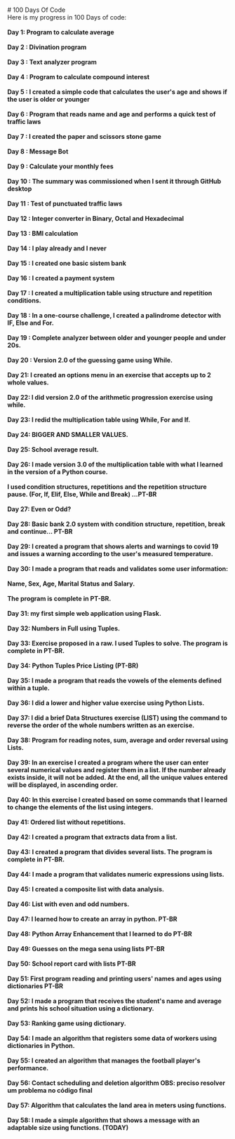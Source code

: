 <br># 100 Days Of Code
<br>Here is my progress in 100 Days of code:</br>
<br><b>Day 1: Program to calculate average</br>
<br>Day 2 : Divination program</br>
<br>Day 3 : Text analyzer program</br>
<br>Day 4 : Program to calculate compound interest</br>
<br>Day 5 : I created a simple code that calculates the user's age and shows if the user is older or younger</br>
<br>Day 6 : Program that reads name and age and performs a quick test of traffic laws</br> 
<br>Day 7 : I created the paper and scissors stone game</br> 
<br>Day 8 : Message Bot</br> 
<br>Day 9 : Calculate your monthly fees</br> 
<br>Day 10 : The summary was commissioned when I sent it through GitHub desktop</br> 
<br>Day 11 : Test of punctuated traffic laws</br> 
<br>Day 12 : Integer converter in Binary, Octal and Hexadecimal </br>
<br> Day 13 : BMI calculation</br>
<br> Day 14 : I play already and I never </br>
<br> Day 15 : I created one basic sistem bank</br>
<br> Day 16 : I created a payment system</br>
<br> Day 17 : I created a multiplication table using structure and repetition conditions.</br>
<br> Day 18 : In a one-course challenge, I created a palindrome detector with IF, Else and For.</br>
<br> Day 19 : Complete analyzer between older and younger people and under 20s.</br>
<br> Day 20 : Version 2.0 of the guessing game using While.</br>
<br> Day 21: I created an options menu in an exercise that accepts up to 2 whole values.</br>
<br> Day 22: I did version 2.0 of the arithmetic progression exercise using while.</br>
<br> Day 23: I redid the multiplication table using While, For and If.</br>
<br> Day 24: BIGGER AND SMALLER VALUES.</br>
<br> Day 25: School average result.</br>
<br> Day 26: I made version 3.0 of the multiplication table with what I learned in the version of a Python course.</br>
<br>I used condition structures, repetitions and the repetition structure pause. (For, If, Elif, Else, While and Break) ...PT-BR</br>
<br> Day 27: Even or Odd?</br>
<br> Day 28: Basic bank 2.0 system with condition structure, repetition, break and continue... PT-BR</br>
<br> Day 29: I created a program that shows alerts and warnings to covid 19 and issues a warning according to the user's measured temperature.</br>
<br> Day 30: I made a program that reads and validates some user information:</br>
<br>Name, Sex, Age, Marital Status and Salary.</br>
<br>The program is complete in PT-BR.</br>
<br> Day 31: my first simple web application using Flask.</br>
<br> Day 32: Numbers in Full using Tuples.</br>
<br> Day 33: Exercise proposed in a raw. I used Tuples to solve. The program is complete in PT-BR. </br>
<br> Day 34: Python Tuples Price Listing (PT-BR)</br>
<br> Day 35: I made a program that reads the vowels of the elements defined within a tuple.</br>
<br> Day 36: I did a lower and higher value exercise using Python Lists.</br>
<br> Day 37: I did a brief Data Structures exercise (LIST) using the command to reverse the order of the whole numbers written as an exercise.</br>
<br> Day 38: Program for reading notes, sum, average and order reversal using Lists.</br>
<br> Day 39: In an exercise I created a program where the user can enter several numerical values and register them in a list. If the number already exists inside, it will not be added. At the end, all the unique values entered will be displayed, in ascending order.</br>
<br> Day 40: In this exercise I created based on some commands that I learned to change the elements of the list using integers.</br>
<br> Day 41: Ordered list without repetitions.</br>
<br> Day 42: I created a program that extracts data from a list.</br>
<br> Day 43: I created a program that divides several lists. The program is complete in PT-BR.</br>
<br> Day 44: I made a program that validates numeric expressions using lists.</br>
<br> Day 45: I created a composite list with data analysis.</br>
<br> Day 46: List with even and odd numbers.</br>
<br> Day 47: I learned how to create an array in python. PT-BR</br>
<br> Day 48: Python Array Enhancement that I learned to do PT-BR</br>
<br> Day 49: Guesses on the mega sena using lists PT-BR</br>
<br> Day 50: School report card with lists PT-BR</br>
<br> Day 51: First program reading and printing users' names and ages using dictionaries PT-BR</br>
<br> Day 52: I made a program that receives the student's name and average and prints his school situation using a dictionary.</br>
<br> Day 53: Ranking game using dictionary.</br>
<br> Day 54: I made an algorithm that registers some data of workers using dictionaries in Python.</br>
<br> Day 55: I created an algorithm that manages the football player's performance.</br>
<br> Day 56: Contact scheduling and deletion algorithm  OBS: preciso resolver um problema no código final</br> 
<br> Day 57: Algorithm that calculates the land area in meters using functions. </br>
<br> Day 58: I made a simple algorithm that shows a message with an adaptable size using functions. (TODAY)</b></br>

